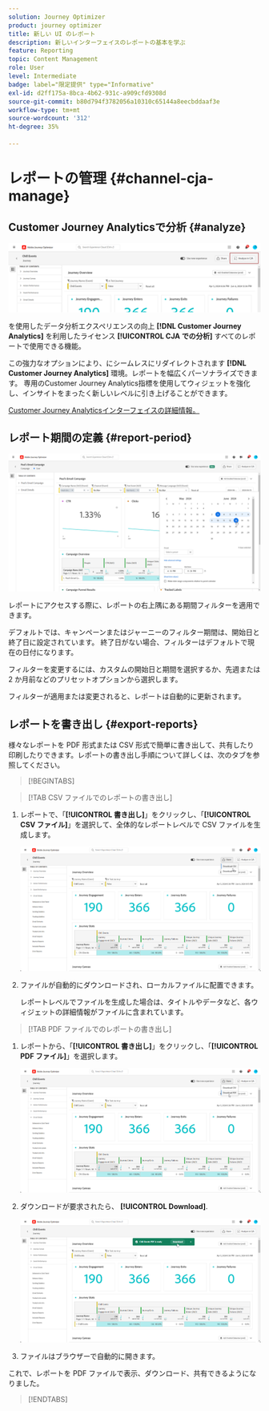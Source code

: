 ```yaml
---
solution: Journey Optimizer
product: journey optimizer
title: 新しい UI のレポート
description: 新しいインターフェイスのレポートの基本を学ぶ
feature: Reporting
topic: Content Management
role: User
level: Intermediate
badge: label="限定提供" type="Informative"
exl-id: d2ff175a-8bca-4b62-931c-a909cfd9308d
source-git-commit: b80d794f3782056a10310c65144a8eecbddaaf3e
workflow-type: tm+mt
source-wordcount: '312'
ht-degree: 35%

---
```


# レポートの管理 {#channel-cja-manage}

## Customer Journey Analyticsで分析 {#analyze}

![](assets/cja-analyze.png)

を使用したデータ分析エクスペリエンスの向上 **[!DNL Customer Journey Analytics]** を利用したライセンス **[!UICONTROL CJA での分析]** すべてのレポートで使用できる機能。

この強力なオプションにより、にシームレスにリダイレクトされます **[!DNL Customer Journey Analytics]** 環境。レポートを幅広くパーソナライズできます。 専用のCustomer Journey Analytics指標を使用してウィジェットを強化し、インサイトをまったく新しいレベルに引き上げることができます。

[Customer Journey Analyticsインターフェイスの詳細情報。](https://experienceleague.adobe.com/en/docs/analytics-platform/using/cja-overview/cja-getting-started)

## レポート期間の定義 {#report-period}

![](assets/cja-time-period.png)

レポートにアクセスする際に、レポートの右上隅にある期間フィルターを適用できます。

デフォルトでは、キャンペーンまたはジャーニーのフィルター期間は、開始日と終了日に設定されています。 終了日がない場合、フィルターはデフォルトで現在の日付になります。

フィルターを変更するには、カスタムの開始日と期間を選択するか、先週または 2 か月前などのプリセットオプションから選択します。

フィルターが適用または変更されると、レポートは自動的に更新されます。

## レポートを書き出し {#export-reports}

様々なレポートを PDF 形式または CSV 形式で簡単に書き出して、共有したり印刷したりできます。レポートの書き出し手順について詳しくは、次のタブを参照してください。

>[!BEGINTABS]

>[!TAB CSV ファイルでのレポートの書き出し]

1. レポートで、「**[!UICONTROL 書き出し]**」をクリックし、「**[!UICONTROL CSV ファイル]**」を選択して、全体的なレポートレベルで CSV ファイルを生成します。

   ![](assets/export_cja_csv.png)

1. ファイルが自動的にダウンロードされ、ローカルファイルに配置できます。

   レポートレベルでファイルを生成した場合は、タイトルやデータなど、各ウィジェットの詳細情報がファイルに含まれています。

>[!TAB PDF ファイルでのレポートの書き出し]

1. レポートから、「**[!UICONTROL 書き出し]**」をクリックし、「**[!UICONTROL PDF ファイル]**」を選択します。

   ![](assets/export_cja_pdf.png)

1. ダウンロードが要求されたら、 **[!UICONTROL Download]**.

   ![](assets/export_cja_pdf_2.png)

1. ファイルはブラウザーで自動的に開きます。

これで、レポートを PDF ファイルで表示、ダウンロード、共有できるようになりました。

>[!ENDTABS]
